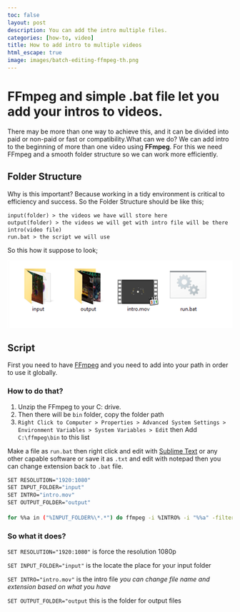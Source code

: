 ```yaml
---
toc: false
layout: post
description: You can add the intro multiple files.
categories: [how-to, video]
title: How to add intro to multiple videos
html_escape: true
image: images/batch-editing-ffmpeg-th.png
---
```

# FFmpeg and simple .bat file let you add your intros to videos.

There may be more than one way to achieve this, and it can be divided into paid or non-paid or fast or compatibility.What can we do? We can add intro to the beginning of more than one video using **FFmpeg**. For this we need FFmpeg and a smooth folder structure so we can work more efficiently.

## Folder Structure

Why is this important? Because working in a tidy environment is critical to efficiency and success. So the Folder Structure should be like this;

```
input(folder) > the videos we have will store here
output(folder) > the videos we will get with intro file will be there
intro(video file)
run.bat > the script we will use
```
So this how it suppose to look;

![Folder structure](/images/batch-editing-ffmpeg.png)

## Script

First you need to have [FFmpeg](https://www.ffmpeg.org/download.html) and you need to add into your path in order to use it globally. 

### How to do that?
 1. Unzip the FFmpeg to your C: drive.
 2. Then there will be `bin` folder, copy the folder path
 3. `Right Click to Computer > Properties > Advanced System Settings > Environment Variables > System Variables > Edit` then Add `C:\ffmpeg\bin` to this list 

Make a file as `run.bat` then right click and edit with [Sublime Text](https://www.sublimetext.com/3) or any other capable software or save it as `.txt` and edit with notepad then you can change extension back to `.bat` file.

```bash
SET RESOLUTION="1920:1080" 
SET INPUT_FOLDER="input"
SET INTRO="intro.mov"
SET OUTPUT_FOLDER="output"

for %%a in ("%INPUT_FOLDER%\*.*") do ffmpeg -i %INTRO% -i "%%a" -filter_complex "[0:v]scale=%RESOLUTION%:force_original_aspect_ratio=1,pad=%RESOLUTION%:(ow-iw)/2:(oh-ih)/2[v0]; [1:v]scale=%RESOLUTION%:force_original_aspect_ratio=1,pad=%RESOLUTION%:(ow-iw)/2:(oh-ih)/2[v1]; [v0][0:a][v1][1:a]concat=n=2:v=1:a=1[v][a]" -map [v] -map [a] "%OUTPUT_FOLDER%\%%~na.mp4"
```
### So what it does?

`SET RESOLUTION="1920:1080"` is force the resolution 1080p

`SET INPUT_FOLDER="input"` is the locate the place for your input folder

`SET INTRO="intro.mov"` is the intro file _you can change file name and extension based on what you have_

`SET OUTPUT_FOLDER="output` this is the folder for output files